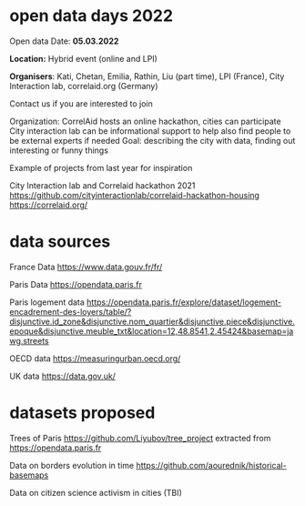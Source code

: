 # open data days 2022 


Open data Date:
**05.03.2022**

**Location:** Hybrid event (online and LPI)

**Organisers**: Kati, Chetan, Emilia, Rathin, Liu (part time), LPI (France), City Interaction lab, correlaid.org (Germany) 

Contact us if you are interested to join

Organization:
CorrelAid hosts an online hackathon, cities can participate 
City interaction lab can be informational support to help also find people to be external experts if needed
Goal: describing the city with data, finding out interesting or funny things

Example of projects from last year for inspiration 

City Interaction lab and Correlaid hackathon 2021
https://github.com/cityinteractionlab/correlaid-hackathon-housing 
https://correlaid.org/

# data sources
France Data 
https://www.data.gouv.fr/fr/

Paris Data 
https://opendata.paris.fr

Paris logement data
https://opendata.paris.fr/explore/dataset/logement-encadrement-des-loyers/table/?disjunctive.id_zone&disjunctive.nom_quartier&disjunctive.piece&disjunctive.epoque&disjunctive.meuble_txt&location=12,48.8541,2.45424&basemap=jawg.streets

OECD data
https://measuringurban.oecd.org/ 

UK data
https://data.gov.uk/

# datasets proposed 

Trees of Paris https://github.com/Liyubov/tree_project extracted from https://opendata.paris.fr

Data on borders evolution in time https://github.com/aourednik/historical-basemaps

Data on citizen science activism in cities (TBI)
